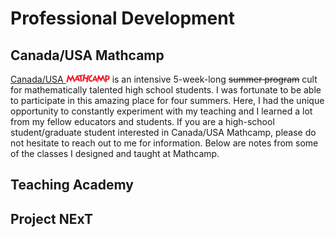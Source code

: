 # Professional Development

## Canada/USA Mathcamp

[Canada/USA ![Mathcamp](images/mathcamp-icon.png)](https://www.mathcamp.org/) is an intensive 5-week-long <strike>summer program</strike> cult for mathematically talented high school students.
I was fortunate to be able to participate in this amazing place for four summers.
Here, I had the unique opportunity to constantly experiment with my teaching and I learned a lot from my fellow educators and students.
If you are a high-school student/graduate student interested in Canada/USA Mathcamp, please do not hesitate to reach out to me for information.
Below are notes from some of the classes I designed and taught at Mathcamp.

## Teaching Academy

## Project NExT
